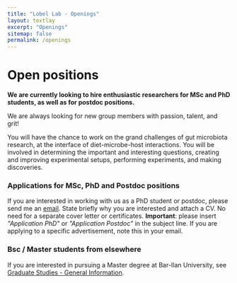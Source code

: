 ```yaml
---
title: "Lobel Lab - Openings"
layout: textlay
excerpt: "Openings"
sitemap: false
permalink: /openings
---
```


# Open positions

**We are currently looking to hire enthusiastic researchers for MSc and PhD students, as well as for postdoc positions.**

We are always looking for new group members with passion, talent, and grit!

You will have the chance to work on the grand challenges of gut microbiota research, at the interface of diet-microbe-host interactions. You will be involved in determining the important and interesting questions, creating and improving experimental setups, performing experiments, and making discoveries.


### Applications for MSc, PhD and Postdoc positions
If you are interested in working with us as a PhD student or postdoc, please send me an [email](mailto:lior@llobel.online). State briefly why you are interested and attach a CV. No need for a separate cover letter or certificates. **Important**: please insert _"Application PhD"_ or _"Application Postdoc"_ in the subject line. If you are applying to a specific advertisement, note this in your email.


### Bsc / Master students from elsewhere
If you are interested in pursuing a Master degree at Bar-Ilan University, see [Graduate Studies - General Information](https://life-sciences.biu.ac.il/en/node/168).

<figure>

</figure>
